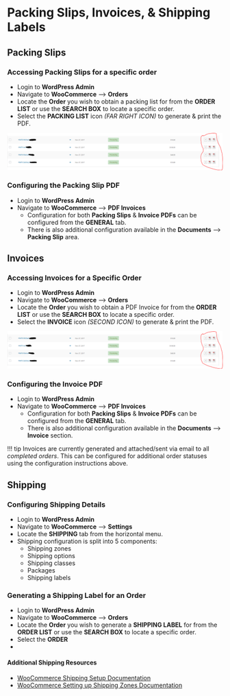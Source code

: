 # Packing Slips, Invoices, & Shipping Labels

## Packing Slips

### Accessing Packing Slips for a specific order

* Login to **WordPress Admin**
* Navigate to **WooCommerce** --> **Orders**
* Locate the **Order** you wish to obtain a packing list for from the **ORDER LIST** or use the **SEARCH BOX** to locate a specific order.
* Select the **PACKING LIST** icon *(FAR RIGHT ICON)* to generate & print the PDF.

![WooCommerce  Packing List](../images/packing-list-invoices.png)

### Configuring the Packing Slip PDF

* Login to **WordPress Admin**
* Navigate to **WooCommerce** --> **PDF Invoices**
	* Configuration for both **Packing Slips** & **Invoice PDFs** can be configured from the **GENERAL** tab.
	* There is also additional configuration available in the **Documents** --> **Packing Slip** area.

## Invoices

### Accessing Invoices for a Specific Order

* Login to **WordPress Admin**
* Navigate to **WooCommerce** --> **Orders**
* Locate the **Order** you wish to obtain a PDF Invoice for from the **ORDER LIST** or use the **SEARCH BOX** to locate a specific order.
* Select the **INVOICE** icon *(SECOND ICON)* to generate & print the PDF.

![WooCommerce  Packing List](../images/packing-list-invoices.png)

### Configuring the Invoice PDF

* Login to **WordPress Admin**
* Navigate to **WooCommerce** --> **PDF Invoices**
	* Configuration for both **Packing Slips** & **Invoice PDFs** can be configured from the **GENERAL** tab.
	* There is also additional configuration available in the **Documents** --> **Invoice** section.

!!! tip
    Invoices are currently generated and attached/sent via email to all _completed orders_. This can be configured for additional order statuses using the configuration instructions above.

## Shipping 

### Configuring Shipping Details

* Login to **WordPress Admin**
* Navigate to **WooCommerce** --> **Settings**
* Locate the **SHIPPING** tab from the horizontal menu.
* Shipping configuration is split into 5 components:
	* Shipping zones
	* Shipping options
	* Shipping classes
	* Packages
	* Shipping labels


### Generating a Shipping Label for an Order

* Login to **WordPress Admin**
* Navigate to **WooCommerce** --> **Orders**
* Locate the **Order** you wish to generate a **SHIPPING LABEL** for from the **ORDER LIST** or use the **SEARCH BOX** to locate a specific order.
* Select the **ORDER**
* 


#### Additional Shipping Resources

* [WooCommerce Shipping Setup Documentation](https://docs.woocommerce.com/document/configuring-woocommerce-settings/?_ga=2.255734152.1634346849.1519331649-1335862692.1510863264#section-12)
* [WooCommerce Setting up Shipping Zones Documentation](https://docs.woocommerce.com/document/setting-up-shipping-zones/)
